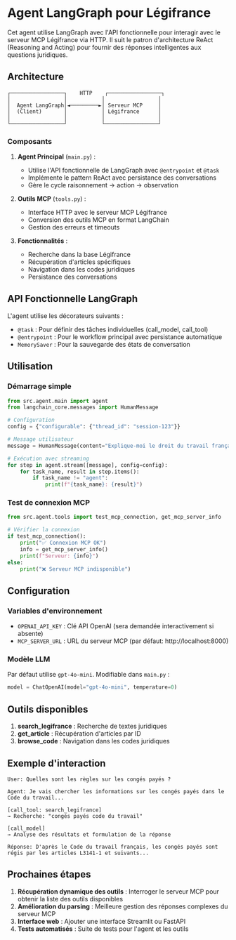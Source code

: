 # Agent LangGraph pour Légifrance

Cet agent utilise LangGraph avec l'API fonctionnelle pour interagir avec le serveur MCP Légifrance via HTTP. Il suit le patron d'architecture ReAct (Reasoning and Acting) pour fournir des réponses intelligentes aux questions juridiques.

## Architecture

```
┌─────────────────┐    HTTP    ┌─────────────────┐
│                 │           │                 │
│  Agent LangGraph│◄─────────►│ Serveur MCP     │
│  (Client)       │           │ Légifrance      │
│                 │           │                 │
└─────────────────┘           └─────────────────┘
```

### Composants

1. **Agent Principal** (`main.py`) : 
   - Utilise l'API fonctionnelle de LangGraph avec `@entrypoint` et `@task`
   - Implémente le pattern ReAct avec persistance des conversations
   - Gère le cycle raisonnement → action → observation

2. **Outils MCP** (`tools.py`) :
   - Interface HTTP avec le serveur MCP Légifrance
   - Conversion des outils MCP en format LangChain
   - Gestion des erreurs et timeouts

3. **Fonctionnalités** :
   - Recherche dans la base Légifrance
   - Récupération d'articles spécifiques
   - Navigation dans les codes juridiques
   - Persistance des conversations

## API Fonctionnelle LangGraph

L'agent utilise les décorateurs suivants :

- `@task` : Pour définir des tâches individuelles (call_model, call_tool)
- `@entrypoint` : Pour le workflow principal avec persistance automatique
- `MemorySaver` : Pour la sauvegarde des états de conversation

## Utilisation

### Démarrage simple

```python
from src.agent.main import agent
from langchain_core.messages import HumanMessage

# Configuration
config = {"configurable": {"thread_id": "session-123"}}

# Message utilisateur
message = HumanMessage(content="Explique-moi le droit du travail français")

# Exécution avec streaming
for step in agent.stream([message], config=config):
    for task_name, result in step.items():
        if task_name != "agent":
            print(f"{task_name}: {result}")
```

### Test de connexion MCP

```python
from src.agent.tools import test_mcp_connection, get_mcp_server_info

# Vérifier la connexion
if test_mcp_connection():
    print("✅ Connexion MCP OK")
    info = get_mcp_server_info()
    print(f"Serveur: {info}")
else:
    print("❌ Serveur MCP indisponible")
```

## Configuration

### Variables d'environnement

- `OPENAI_API_KEY` : Clé API OpenAI (sera demandée interactivement si absente)
- `MCP_SERVER_URL` : URL du serveur MCP (par défaut: http://localhost:8000)

### Modèle LLM

Par défaut utilise `gpt-4o-mini`. Modifiable dans `main.py` :

```python
model = ChatOpenAI(model="gpt-4o-mini", temperature=0)
```

## Outils disponibles

1. **search_legifrance** : Recherche de textes juridiques
2. **get_article** : Récupération d'articles par ID
3. **browse_code** : Navigation dans les codes juridiques

## Exemple d'interaction

```
User: Quelles sont les règles sur les congés payés ?

Agent: Je vais chercher les informations sur les congés payés dans le Code du travail...

[call_tool: search_legifrance]
→ Recherche: "congés payés code du travail"

[call_model]
→ Analyse des résultats et formulation de la réponse

Réponse: D'après le Code du travail français, les congés payés sont régis par les articles L3141-1 et suivants...
```

## Prochaines étapes

1. **Récupération dynamique des outils** : Interroger le serveur MCP pour obtenir la liste des outils disponibles
2. **Amélioration du parsing** : Meilleure gestion des réponses complexes du serveur MCP
3. **Interface web** : Ajouter une interface Streamlit ou FastAPI
4. **Tests automatisés** : Suite de tests pour l'agent et les outils 